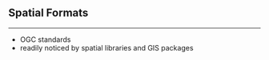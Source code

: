 ## Spatial Formats

----

  - OGC standards
  - readily noticed by spatial libraries and GIS packages 
